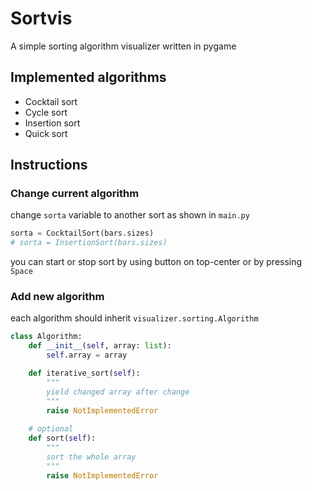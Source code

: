 # Sortvis

A simple sorting algorithm visualizer written in pygame

## Implemented algorithms

- Cocktail sort
- Cycle sort
- Insertion sort
- Quick sort

## Instructions

### Change current algorithm

change `sorta` variable to another sort as shown in `main.py`

```python
sorta = CocktailSort(bars.sizes)
# sorta = InsertionSort(bars.sizes)
```

you can start or stop sort by using button on top-center or by pressing `Space`

### Add new algorithm

each algorithm should inherit `visualizer.sorting.Algorithm`

```python
class Algorithm:
    def __init__(self, array: list):
        self.array = array

    def iterative_sort(self):
        """
        yield changed array after change
        """
        raise NotImplementedError
       
    # optional
    def sort(self):
        """
        sort the whole array
        """
        raise NotImplementedError
```
